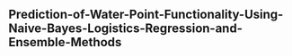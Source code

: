 ## Prediction-of-Water-Point-Functionality-Using-Naive-Bayes-Logistics-Regression-and-Ensemble-Methods
